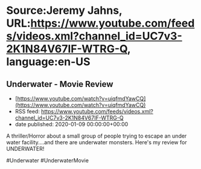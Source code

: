 # Source:Jeremy Jahns, URL:https://www.youtube.com/feeds/videos.xml?channel_id=UC7v3-2K1N84V67IF-WTRG-Q, language:en-US

## Underwater - Movie Review
 - [https://www.youtube.com/watch?v=uiqfmdYawCQ](https://www.youtube.com/watch?v=uiqfmdYawCQ)
 - RSS feed: https://www.youtube.com/feeds/videos.xml?channel_id=UC7v3-2K1N84V67IF-WTRG-Q
 - date published: 2020-01-09 00:00:00+00:00

A thriller/Horror about a small group of people trying to escape an under water facility....and there are underwater monsters. Here's my review for UNDERWATER!

#Underwater #UnderwaterMovie

